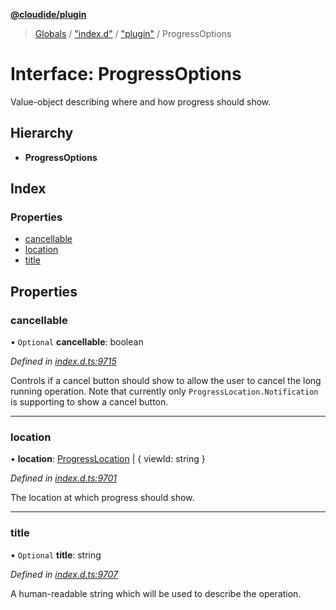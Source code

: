 **[@cloudide/plugin](../README.md)**

> [Globals](../README.md) / ["index.d"](../modules/_index_d_.md) / ["plugin"](../modules/_index_d_._plugin_.md) / ProgressOptions

# Interface: ProgressOptions

Value-object describing where and how progress should show.

## Hierarchy

* **ProgressOptions**

## Index

### Properties

* [cancellable](_index_d_._plugin_.progressoptions.md#cancellable)
* [location](_index_d_._plugin_.progressoptions.md#location)
* [title](_index_d_._plugin_.progressoptions.md#title)

## Properties

### cancellable

• `Optional` **cancellable**: boolean

*Defined in [index.d.ts:9715](https://github.com/shuyaqian/cloudide-plugin-api/blob/9d985be/index.d.ts#L9715)*

Controls if a cancel button should show to allow the user to
cancel the long running operation.  Note that currently only
`ProgressLocation.Notification` is supporting to show a cancel
button.

___

### location

•  **location**: [ProgressLocation](../enums/_index_d_._plugin_.progresslocation.md) \| { viewId: string  }

*Defined in [index.d.ts:9701](https://github.com/shuyaqian/cloudide-plugin-api/blob/9d985be/index.d.ts#L9701)*

The location at which progress should show.

___

### title

• `Optional` **title**: string

*Defined in [index.d.ts:9707](https://github.com/shuyaqian/cloudide-plugin-api/blob/9d985be/index.d.ts#L9707)*

A human-readable string which will be used to describe the
operation.
